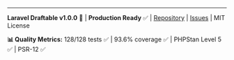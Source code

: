 ---
**Laravel Draftable v1.0.0** 🎉 | **Production Ready** ✅ | [Repository](https://github.com/grazulex/laravel-draftable) | [Issues](https://github.com/grazulex/laravel-draftable/issues) | MIT License

**📊 Quality Metrics:** 128/128 tests ✅ | 93.6% coverage ✅ | PHPStan Level 5 ✅ | PSR-12 ✅
